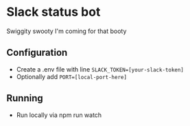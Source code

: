 # Slack status bot

Swiggity swooty I'm coming for that booty

## Configuration
- Create a .env file with line `SLACK_TOKEN=[your-slack-token]`
- Optionally add `PORT=[local-port-here]`

## Running
- Run locally via npm run watch